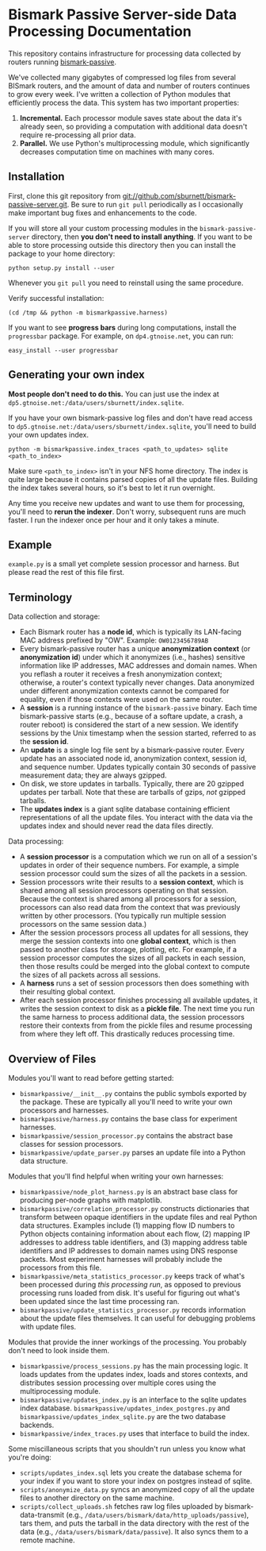 Bismark Passive Server-side Data Processing Documentation
=========================================================

This repository contains infrastructure for processing data collected by
routers running [bismark-passive](https://github.com/sburnett/bismark-passive).

We've collected many gigabytes of compressed log files from several BISmark
routers, and the amount of data and number of routers continues to grow every
week. I've written a collection of Python modules that efficiently process the
data. This system has two important properties:

1. **Incremental.** Each processor module saves state about the data it's
   already seen, so providing a computation with additional data doesn't require
   re-processing all prior data.
2. **Parallel.** We use Python's multiprocessing module, which significantly
   decreases computation time on machines with many cores.

Installation
------------

First, clone this git repository from
<git://github.com/sburnett/bismark-passive-server.git>. Be sure to run `git
pull` periodically as I occasionally make important bug fixes and enhancements
to the code.

If you will store all your custom processing modules in the
`bismark-passive-server` directory, then **you don't need to install anything**.
If you want to be able to store processing outside this directory then you can
install the package to your home directory:

    python setup.py install --user

Whenever you `git pull` you need to reinstall using the same procedure.

Verify successful installation:

    (cd /tmp && python -m bismarkpassive.harness)

If you want to see **progress bars** during long computations, install the
`progressbar` package. For example, on `dp4.gtnoise.net`, you can run:

    easy_install --user progressbar

Generating your own index
-------------------------

**Most people don't need to do this.** You can just use the index at
`dp5.gtnoise.net:/data/users/sburnett/index.sqlite`.

If you have your own bismark-passive log files and don't have read access to
`dp5.gtnoise.net:/data/users/sburnett/index.sqlite`, you'll need to build your
own updates index.

    python -m bismarkpassive.index_traces <path_to_updates> sqlite <path_to_index>

Make sure `<path_to_index>` isn't in your NFS home directory. The index is quite
large because it contains parsed copies of all the update files. Building the
index takes several hours, so it's best to let it run overnight.

Any time you receive new updates and want to use them for processing, you'll
need to **rerun the indexer**. Don't worry, subsequent runs are much faster. I
run the indexer once per hour and it only takes a minute.

Example
-------

`example.py` is a small yet complete session processor and harness. But please
read the rest of this file first.

Terminology
-----------

Data collection and storage:

- Each Bismark router has a **node id**, which is typically its LAN-facing MAC
  address prefixed by "OW". Example: `OW0123456789AB`
- Every bismark-passive router has a unique **anonymization context** (or
  **anonymization id**) under which it anonymizes (i.e., hashes) sensitive
  information like IP addresses, MAC addresses and domain names. When you
  reflash a router it receives a fresh anonymization context; otherwise, a
  router's context typically never changes. Data anonymized under different
  anonymization contexts cannot be compared for equality, even if those contexts
  were used on the same router.
- A **session** is a running instance of the `bismark-passive` binary. Each time
  bismark-passive starts (e.g., because of a softare update, a crash, a router
  reboot) is considered the start of a new session. We identify sessions by the
  Unix timestamp when the session started, referred to as the **session id**.
- An **update** is a single log file sent by a bismark-passive router. Every
  update has an associated node id, anonymization context, session id, and
  sequence number. Updates typically contain 30 seconds of passive measurement
  data; they are always gzipped.
- On disk, we store updates in tarballs. Typically, there are 20 gzipped
  updates per tarball. Note that these are tarballs of gzips, *not* gzipped
  tarballs.
- The **updates index** is a giant sqlite database containing efficient
  representations of all the update files. You interact with the data via the
  updates index and should never read the data files directly.

Data processing:

- A **session processor** is a computation which we run on all of a session's
  updates in order of their sequence numbers. For example, a simple session
  processor could sum the sizes of all the packets in a session.
- Session processors write their results to a **session context**, which is
  shared among all session processors operating on that session. Because the
  context is shared among all processors for a session, processors can also read
  data from the context that was previously written by other processors. (You
  typically run multiple session processors on the same session data.)
- After the session processors process all updates for all sessions, they merge
  the session contexts into one **global context**, which is then passed to
  another class for storage, plotting, etc. For example, if a session processor
  computes the sizes of all packets in each session, then those results could be
  merged into the global context to compute the sizes of all packets across all
  sessions.
- A **harness** runs a set of session processors then does something with their
  resulting global context.
- After each session processor finishes processing all available updates, it
  writes the session context to disk as a **pickle file**. The next time you run
  the same harness to process additional data, the session processors restore
  their contexts from from the pickle files and resume processing from where
  they left off. This drastically reduces processing time.

Overview of Files
-----------------

Modules you'll want to read before getting started:

- `bismarkpassive/__init__.py` contains the public symbols exported by the package. These are
  typically all you'll need to write your own processors and harnesses.
- `bismarkpassive/harness.py` contains the base class for experiment harnesses.
- `bismarkpassive/session_processor.py` contains the abstract base classes for session processors.
- `bismarkpassive/update_parser.py` parses an update file into a Python data structure.

Modules that you'll find helpful when writing your own harnesses:

- `bismarkpassive/node_plot_harness.py` is an abstract base class for producing per-node graphs with matplotlib.
- `bismarkpassive/correlation_processor.py` constructs dictionaries that transform
  between opaque identifiers in the update files and real Python data
  structures.  Examples include (1) mapping flow ID numbers to Python objects
  containing information about each flow, (2) mapping IP addresses to address
  table identifiers, and (3) mapping address table identifiers and IP addresses
  to domain names using DNS response packets. Most experiment harnesses will
  probably include the processors from this file.
- `bismarkpassive/meta_statistics_processor.py` keeps track of what's been processed
  during *this processing run*, as opposed to previous processing runs loaded
  from disk. It's useful for figuring out what's been updated since the last
  time processing ran.
- `bismarkpassive/update_statistics_processor.py` records information about the
  update files themselves. It can useful for debugging problems with update
  files.

Modules that provide the inner workings of the processing. You probably don't
need to look inside them.

- `bismarkpassive/process_sessions.py` has the main processing logic. It loads updates from
  the updates index, loads and stores contexts, and distributes session
  processing over multiple cores using the multiprocessing module.
- `bismarkpassive/updates_index.py` is an interface to the sqlite updates index
  database. `bismarkpassive/updates_index_postgres.py` and
  `bismarkpassive/updates_index_sqlite.py` are the two database backends.
- `bismarkpassive/index_traces.py` uses that interface to build the index.

Some miscillaneous scripts that you shouldn't run unless you know what you're doing:

- `scripts/updates_index.sql` lets you create the database schema for your index
  if you want to store your index on postgres instead of sqlite.
- `scripts/anonymize_data.py` syncs an anonymized copy of all the update files to
  another directory on the same machine.
- `scripts/collect_uploads.sh` fetches raw log files uploaded by bismark-data-transmit
  (e.g., `/data/users/bismark/data/http_uploads/passive`), tars them, and puts
  the tarball in the data directory with the rest of the data (e.g.,
  `/data/users/bismark/data/passive`). It also syncs them to a remote machine.
